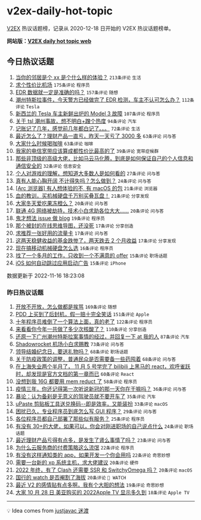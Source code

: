 # v2ex-daily-hot-topic

[V2EX](https://www.v2ex.com/) 热议话题榜，记录从 2020-12-18 日开始的 V2EX 热议话题榜单。

**网站版：[V2EX daily hot topic web](https://boojack.github.io/v2ex-daily-hot-topic-web/)**

## 今日热议话题

<!-- TODAY BEGIN -->

1. [当你的邻居是个 xx 是个什么样的体验？](https://www.v2ex.com/t/895594) `213条评论` `生活`
1. [求个性价比机场](https://www.v2ex.com/t/895634) `175条评论` `程序员`
1. [EDR 数据就一定是准确的吗？](https://www.v2ex.com/t/895558) `157条评论` `随想`
1. [潮州特斯拉事件，今天警方已经做完了 EDR 检测，车主不认可怎么办？](https://www.v2ex.com/t/895715) `112条评论` `Tesla`
1. [新西兰的 Tesla 车主新鲜出炉的 Model 3 故障](https://www.v2ex.com/t/895638) `107条评论` `程序员`
1. [关于 tsl 潮州事故，想不明白+蹭个热度](https://www.v2ex.com/t/895601) `94条评论` `汽车`
1. [记账记了几年，感觉前几年都白记了。。。](https://www.v2ex.com/t/895613) `72条评论` `生活`
1. [最近怎么了？理财产品一直亏，昨天一天亏了 3000 多](https://www.v2ex.com/t/895604) `63条评论` `问与答`
1. [大家什么时候喝咖啡](https://www.v2ex.com/t/895646) `63条评论` `咖啡`
1. [我家的电信宽带应该算成都性价比最高的了](https://www.v2ex.com/t/895757) `39条评论` `宽带症候群`
1. [那些非顶级的高级大佬，比如马云马化腾，到底是如何保证自己的个人信息和通信安全的](https://www.v2ex.com/t/895744) `32条评论` `信息安全`
1. [个人对游戏的理解，想知道大多数人是如何看的](https://www.v2ex.com/t/895741) `27条评论` `问与答`
1. [真有人能心胸开阔 不计得失吗？怎么做到？](https://www.v2ex.com/t/895668) `24条评论` `问与答`
1. [[Arc 浏览器] 有人想体验的不, 有 macOS 的包](https://www.v2ex.com/t/895718) `21条评论` `浏览器`
1. [血的教训，买机械硬盘千万别买叠瓦盘！](https://www.v2ex.com/t/895678) `21条评论` `分享发现`
1. [大家冬天爱吃果冻橙么？](https://www.v2ex.com/t/895721) `20条评论` `问与答`
1. [联通 4G 网络被劫持，技术小白求助各位大大……](https://www.v2ex.com/t/895578) `20条评论` `问与答`
1. [鬼才想法 issue 做 blog](https://www.v2ex.com/t/895641) `19条评论` `程序员`
1. [那个被封的在线思维导图，还没死](https://www.v2ex.com/t/895645) `17条评论` `分享创造`
1. [求推荐一张好用的流量卡](https://www.v2ex.com/t/895621) `17条评论` `问与答`
1. [这两天稳健收益的基金跌惨了，两天跌去 2 个月收益](https://www.v2ex.com/t/895572) `17条评论` `分享发现`
1. [现在搞移动机械硬盘怎么选](https://www.v2ex.com/t/895806) `16条评论` `程序员`
1. [找了一个多月的工作，只收到一个不满意的 offer](https://www.v2ex.com/t/895777) `15条评论` `职场话题`
1. [iOS 如何自动跳过应用启动广告](https://www.v2ex.com/t/895566) `15条评论` `iPhone`

数据更新于 2022-11-16 18:23:08

<!-- TODAY END -->

### 昨日热议话题

<!-- YESTERDAY BEGIN -->

1. [开放不开放，怎么做都是挨骂](https://www.v2ex.com/t/895297) `169条评论` `随想`
1. [PDD 上买到了后封机，假一赔十完全笑话](https://www.v2ex.com/t/895370) `151条评论` `Apple`
1. [十年程序员难倒了一个算法上面，真的老了](https://www.v2ex.com/t/895464) `122条评论` `程序员`
1. [来看看你今年一共做了多少次核酸了？](https://www.v2ex.com/t/895422) `110条评论` `分享创造`
1. [还原一下广州潮州特斯拉案事情的经过，并回复一下 at 我的人](https://www.v2ex.com/t/895458) `87条评论` `汽车`
1. [Shadowrocket 机场小白求赐教](https://www.v2ex.com/t/895324) `73条评论` `问与答`
1. [领导结婚纪念日，要送礼物吗？](https://www.v2ex.com/t/895378) `68条评论` `职场话题`
1. [关于防疫政策的调整，普通民众是否需要备一些药囤着](https://www.v2ex.com/t/895283) `68条评论` `问与答`
1. [在上海失业两个半月了， 11 月 5 号学完了 bilibili 上黑马的 react，欢呼雀跃时，却发现是官方文档的第一章而已](https://www.v2ex.com/t/895402) `60条评论` `React`
1. [没想到我 16G 都要用 mem reduct 了](https://www.v2ex.com/t/895351) `58条评论` `程序员`
1. [疫情三年，你还记得第一次听说新冠的那一天你在干嘛吗？](https://www.v2ex.com/t/895513) `36条评论` `问与答`
1. [暴论：认为备刹是无意义的驾驶员就不要开车了](https://www.v2ex.com/t/895467) `35条评论` `汽车`
1. [uPaste 剪贴板工具送兑换码--即是效率，又能装扮](https://www.v2ex.com/t/895435) `33条评论` `macOS`
1. [困扰已久，专业程序员到底怎么写 GUI 程序？](https://www.v2ex.com/t/895484) `29条评论` `问与答`
1. [各位程序员都自己部署了那些似有服务？](https://www.v2ex.com/t/895498) `25条评论` `程序员`
1. [有没有 30+的大佬，如果可以，你会对刚进职场的自己说点什么](https://www.v2ex.com/t/895445) `24条评论` `职场话题`
1. [最近理财产品亏得有点多，是发生了肾么事情了吗？](https://www.v2ex.com/t/895446) `23条评论` `问与答`
1. [为什么云服务商的付费策略这么流氓](https://www.v2ex.com/t/895375) `22条评论` `程序员`
1. [有没有这样通知类的 app，如果开发一个你会用吗](https://www.v2ex.com/t/895296) `22条评论` `奇思妙想`
1. [需要一台新的 xp 系统主机，求大佬建议](https://www.v2ex.com/t/895531) `20条评论` `硬件`
1. [2022 年终，有了 Clash 还需要 SSR 和 SwitchyOmega 吗？](https://www.v2ex.com/t/895423) `20条评论` `macOS`
1. [国行的 watch 是否阉割了海拔](https://www.v2ex.com/t/895321) `20条评论` ` WATCH`
1. [最近 V2 的感情贴有点多啊，我有个大胆的想法](https://www.v2ex.com/t/895312) `19条评论` `奇思妙想`
1. [大家 10 月 28 日 美亚购买的 2022Apple TV 显示多久到](https://www.v2ex.com/t/895360) `18条评论` `Apple TV`

<!-- YESTERDAY END -->

---

💡 Idea comes from [justjavac 迷渡](https://github.com/justjavac/)
